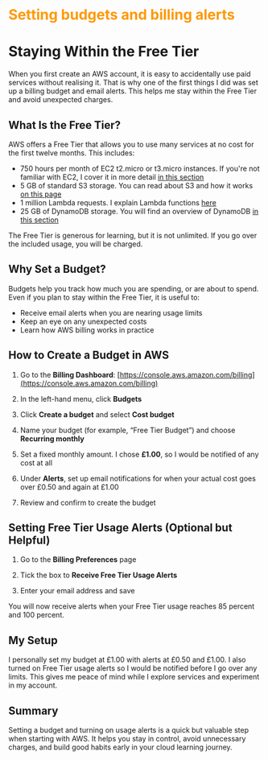 <h1 style="color: #FF9900;">Setting budgets and billing alerts</h1>

# Staying Within the Free Tier

When you first create an AWS account, it is easy to accidentally use paid services without realising it. That is why one of the first things I did was set up a billing budget and email alerts. This helps me stay within the Free Tier and avoid unexpected charges.

## What Is the Free Tier?

AWS offers a Free Tier that allows you to use many services at no cost for the first twelve months. This includes:

- 750 hours per month of EC2 t2.micro or t3.micro instances. If you're not familiar with EC2, I cover it in more detail [in this section](ec2.md)
- 5 GB of standard S3 storage. You can read about S3 and how it works [on this page](s3.md)
- 1 million Lambda requests. I explain Lambda functions [here](lambda.md)
- 25 GB of DynamoDB storage. You will find an overview of DynamoDB [in this section](dynamodb.md)

The Free Tier is generous for learning, but it is not unlimited. If you go over the included usage, you will be charged.

## Why Set a Budget?

Budgets help you track how much you are spending, or are about to spend. Even if you plan to stay within the Free Tier, it is useful to:

- Receive email alerts when you are nearing usage limits
- Keep an eye on any unexpected costs
- Learn how AWS billing works in practice

## How to Create a Budget in AWS

1. Go to the **Billing Dashboard**:  [https://console.aws.amazon.com/billing](https://console.aws.amazon.com/billing)

2. In the left-hand menu, click **Budgets**

3. Click **Create a budget** and select **Cost budget**

4. Name your budget (for example, “Free Tier Budget”) and choose **Recurring monthly**

5. Set a fixed monthly amount. I chose **£1.00**, so I would be notified of any cost at all

6. Under **Alerts**, set up email notifications for when your actual cost goes over £0.50 and again at £1.00

7. Review and confirm to create the budget

## Setting Free Tier Usage Alerts (Optional but Helpful)

1. Go to the **Billing Preferences** page

2. Tick the box to **Receive Free Tier Usage Alerts**

3. Enter your email address and save

You will now receive alerts when your Free Tier usage reaches 85 percent and 100 percent.

## My Setup

I personally set my budget at £1.00 with alerts at £0.50 and £1.00. I also turned on Free Tier usage alerts so I would be notified before I go over any limits. This gives me peace of mind while I explore services and experiment in my account.

## Summary

Setting a budget and turning on usage alerts is a quick but valuable step when starting with AWS. It helps you stay in control, avoid unnecessary charges, and build good habits early in your cloud learning journey.